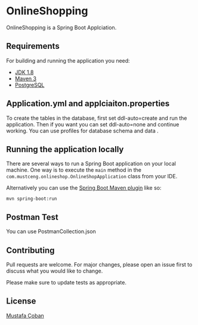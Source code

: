 # OnlineShopping

OnlineShopping is a Spring Boot Applciation.

## Requirements

For building and running the application you need:
- [JDK 1.8](http://www.oracle.com/technetwork/java/javase/downloads/jdk8-downloads-2133151.html)
- [Maven 3](https://maven.apache.org)
- [PostgreSQL](https://www.postgresql.org/)

## Application.yml and applciaiton.properties
To create the tables in the database, first set ddl-auto=create and run the application.
Then if you want you can set ddl-auto=none and continue working.
You can use profiles for database schema and data .


## Running the application locally

There are several ways to run a Spring Boot application on your local machine. One way is to execute the `main` method in the `com.mustceng.onlineshop.OnlineShopApplication` class from your IDE.

Alternatively you can use the [Spring Boot Maven plugin](https://docs.spring.io/spring-boot/docs/current/reference/html/build-tool-plugins-maven-plugin.html) like so:
```shell
mvn spring-boot:run
```

## Postman Test
You can use PostmanCollection.json

## Contributing

Pull requests are welcome. For major changes, please open an issue first
to discuss what you would like to change.

Please make sure to update tests as appropriate.

## License

[Mustafa Çoban](https://github.com/mustceng)
